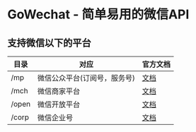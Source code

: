 # GoWechat - 简单易用的微信API


## 支持微信以下的平台

目录 | 对应 |官方文档 |
----|------|------  |
/mp | 微信公众平台(订阅号，服务号)| [文档](https://mp.weixin.qq.com/wiki?t=resource/res_main&id=mp1445241432) |
/mch | 微信商家平台  |  [文档](https://pay.weixin.qq.com/wiki/doc/api/index.html) |
/open| 微信开放平台|   [文档](https://open.weixin.qq.com/cgi-bin/showdocument?action=dir_list&t=resource/res_list&verify=1&lang=zh_CN) |
/corp | 微信企业号  | [文档](http://qydev.weixin.qq.com/wiki/index.php?title=%E9%A6%96%E9%A1%B5) |
